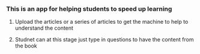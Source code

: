 ### This is an app for helping students to speed up learning

1. Upload the articles or a series of articles to get the machine to help to understand the content

2. Studnet can at this stage just type in questions to have the content from the book
